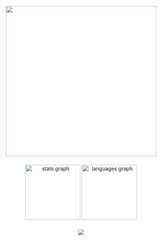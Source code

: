 <div align="center">
  <img height="410" src="https://d3cm515ijfiu6w.cloudfront.net/wp-content/uploads/2020/08/03135242/Sebastian-Vettel-PA.jpg"  />
</div>

###

<div align="center">
  <img src="https://github-readme-stats.vercel.app/api?username=queenshafa&hide_title=false&hide_rank=false&show_icons=true&include_all_commits=true&count_private=true&disable_animations=false&theme=tokyonight&locale=en&hide_border=false&order=1" height="150" alt="stats graph"  />
  <img src="https://github-readme-stats.vercel.app/api/top-langs?username=queenshafa&locale=en&hide_title=false&layout=compact&card_width=320&langs_count=5&theme=tokyonight&hide_border=false&order=2" height="150" alt="languages graph"  />
</div>

###

<div align="center">
  <img src="https://profile-counter.glitch.me/queenshafa/count.svg?"  />
</div>

###
